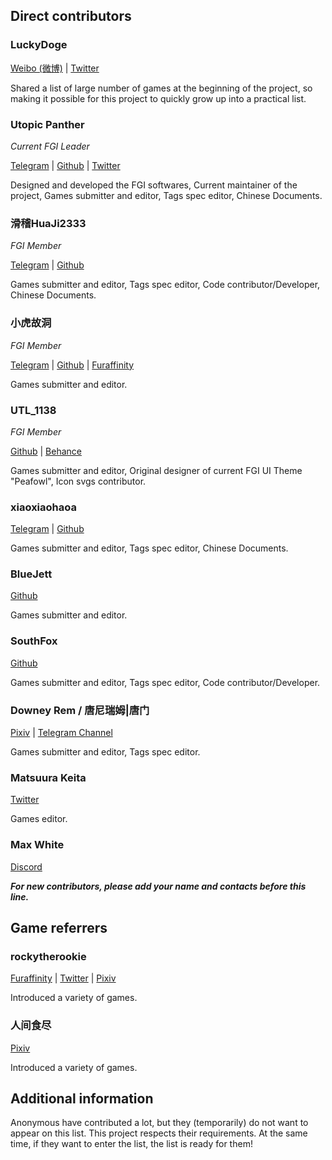 ## Direct contributors

### LuckyDoge

[Weibo (微博)](https://weibo.com/projectdoge) | [Twitter](https://twitter.com/GamerLuckyDoge)

Shared a list of large number of games at the beginning of the project, so
making it possible for this project to quickly grow up into a practical list.

### Utopic Panther

*Current FGI Leader*

[Telegram](https://t.me/UtopicPanther) | [Github](https://github.com/UtopicPanther) | [Twitter](https://twitter.com/UtopicPanther)

Designed and developed the FGI softwares, 
Current maintainer of the project, 
Games submitter and editor, 
Tags spec editor, 
Chinese Documents.

### 滑稽HuaJi2333

*FGI Member*

[Telegram](https://t.me/HuaJi2333dada) | [Github](https://github.com/HuaJi2333DaDa)
	
Games submitter and editor, 
Tags spec editor, 
Code contributor/Developer, 
Chinese Documents.

### 小虎故洞

*FGI Member*

[Telegram](https://t.me/KumalParker) | [Github](https://github.com/TigerCubDen) | [Furaffinity](https://www.furaffinity.net/user/tiger-jungle/)

Games submitter and editor.

### UTL_1138

*FGI Member*

[Github](https://github.com/967018) | [Behance](https://www.behance.net/utl1138)

Games submitter and editor,
Original designer of current FGI UI Theme "Peafowl",
Icon svgs contributor.

### xiaoxiaohaoa

[Telegram](https://t.me/xiaoxiaohaoa) | [Github](https://github.com/xiaoxiaohaoa)
	
Games submitter and editor, 
Tags spec editor, 
Chinese Documents.

### BlueJett

[Github](https://github.com/BlueJett)

Games submitter and editor.

### SouthFox

[Github](https://github.com/SouthFox09)

Games submitter and editor, 
Tags spec editor, 
Code contributor/Developer.

### Downey Rem / 唐尼瑞姆|唐门

[Pixiv](https://www.pixiv.net/users/16721009) | [Telegram Channel](https://t.me/TNTwwxs)

Games submitter and editor, 
Tags spec editor.

### Matsuura Keita

[Twitter](https://twitter.com/Keita_Matsuura_)

Games editor.

### Max White

[Discord](https://discordapp.com/users/MaxWhite#3249)

***For new contributors, please add your name and contacts before this line.***

## Game referrers

### rockytherookie

[Furaffinity](https://www.furaffinity.net/user/rockytherookie/) | [Twitter](https://twitter.com/rockytherookie) | [Pixiv](https://www.pixiv.net/users/17292937)

Introduced a variety of games.

### 人间食尽

[Pixiv](https://www.pixiv.net/users/3337300)

Introduced a variety of games.

## Additional information

Anonymous have contributed a lot, but they (temporarily) do not want to appear on this list. This project respects their requirements. At the same time, if they want to enter the list, the list is ready for them!
